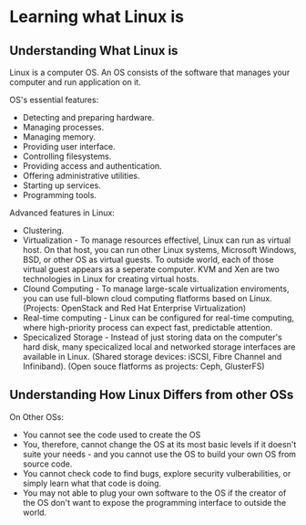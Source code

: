 # Learning what Linux is

## Understanding What Linux is

Linux is a computer OS. An OS consists of the software that manages your computer and run application on it.

OS's essential features:

- Detecting and preparing hardware.
- Managing processes.
- Managing memory.
- Providing user interface.
- Controlling filesystems.
- Providing access and authentication.
- Offering administrative utilities.
- Starting up services.
- Programming tools.

Advanced features in Linux:

- Clustering.
- Virtualization - To manage resources effectivel, Linux can run as virtual host. On that host, you can run other Linux systems, Microsoft Windows, BSD, or other OS as virtual guests. To outside world, each of those virtual guest appears as a seperate computer. KVM and Xen are two technologies in Linux for creating virtual hosts.
- Clound Computing - To manage large-scale virtualization enviroments, you can use full-blown cloud computing flatforms based on Linux. (Projects: OpenStack and Red Hat Enterprise Virtualization)
- Real-time computing - Linux can be configured for real-time computing, where high-priority process can expect fast, predictable attention.
- Specicalized Storage - Instead of just storing data on the computer's hard disk, many specicalized local and networked storage interfaces are available in Linux. (Shared storage devices: iSCSI, Fibre Channel and Infiniband). (Open souce flatforms as projects: Ceph, GlusterFS)

## Understanding How Linux Differs from other OSs

On Other OSs:

- You cannot see the code used to create the OS
- You, therefore, cannot change the OS at its most basic levels if it doesn't suite your needs - and you cannot use the OS to build your own OS from source code.
- You cannot check code to find bugs, explore security vulberabilities, or simply learn what that code is doing.
- You may not able to plug your own software to the OS if the creator of the OS don't want to expose the programming interface to outside the world.